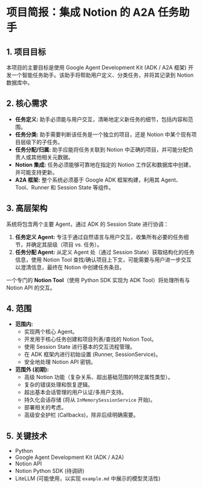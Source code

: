 # 项目简报：集成 Notion 的 A2A 任务助手

## 1. 项目目标

本项目的主要目标是使用 Google Agent Development Kit (ADK / A2A 框架) 开发一个智能任务助手。该助手将帮助用户定义、分类任务，并将其记录到 Notion 数据库中。

## 2. 核心需求

*   **任务定义:** 助手必须能与用户交互，清晰地定义新任务的细节，包括内容和范围。
*   **任务分类:** 助手需要判断该任务是一个独立的项目，还是 Notion 中某个现有项目层级下的子任务。
*   **任务分配/归属:** 助手应能将任务关联到 Notion 中正确的项目，并可能分配负责人或其他相关元数据。
*   **Notion 集成:** 任务必须能够可靠地在指定的 Notion 工作区和数据库中创建，并可能支持更新。
*   **A2A 框架:** 整个系统必须基于 Google ADK 框架构建，利用其 Agent、Tool、Runner 和 Session State 等组件。

## 3. 高层架构

系统将包含两个主要 Agent，通过 ADK 的 Session State 进行协调：

1.  **任务定义 Agent:** 专注于通过自然语言与用户交互，收集所有必要的任务细节，并确定其层级（项目 vs. 任务）。
2.  **任务分配 Agent:** 从定义 Agent 处（通过 Session State）获取结构化的任务信息，使用 Notion Tool 查找/确认项目上下文，可能需要与用户进一步交互以澄清信息，最终在 Notion 中创建任务条目。

一个专门的 **Notion Tool**（使用 Python SDK 实现为 ADK Tool）将处理所有与 Notion API 的交互。

## 4. 范围

*   **范围内:**
    *   实现两个核心 Agent。
    *   开发用于核心任务创建和项目列表/查找的 Notion Tool。
    *   使用 Session State 进行基本的交互流程管理。
    *   在 ADK 框架内进行初始设置 (Runner, SessionService)。
    *   安全地处理 Notion API 密钥。
*   **范围外 (初期):**
    *   高级 Notion 功能（复杂关系、超出基础范围的特定属性类型）。
    *   复杂的错误处理和恢复逻辑。
    *   超出基本会话管理的用户认证/多用户支持。
    *   持久化会话存储 (将从 `InMemorySessionService` 开始)。
    *   部署相关的考虑。
    *   高级安全护栏 (Callbacks)，除非后续明确需要。

## 5. 关键技术

*   Python
*   Google Agent Development Kit (ADK / A2A)
*   Notion API
*   Notion Python SDK (待调研)
*   LiteLLM (可能使用，以实现 `example.md` 中展示的模型灵活性)
